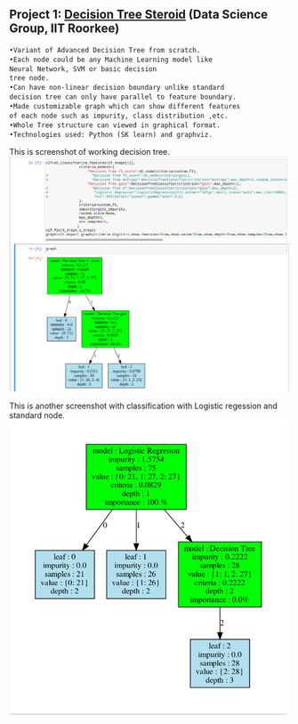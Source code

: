 ## Project 1: [Decision Tree Steroid](https://github.com/ankitaharwal/Decision_Tree-Steroid) (Data Science Group, IIT Roorkee)

```markdown
•Variant of Advanced Decision Tree from scratch.
•Each node could be any Machine Learning model like 
Neural Network, SVM or basic decision
tree node.
•Can have non-linear decision boundary unlike standard 
decision tree can only have parallel to feature boundary.
•Made customizable graph which can show different features 
of each node such as impurity, class distribution ,etc.
•Whole Tree structure can viewed in graphical format.
•Technologies used: Python (SK learn) and graphviz.
```
This is screenshot of working decision tree.<br>
<img src="/images/decision_tree.png">

This is another screenshot with classification with Logistic regession and standard node.
<img src="/images/working2.png" width="500" height="530" style="float:middle">
